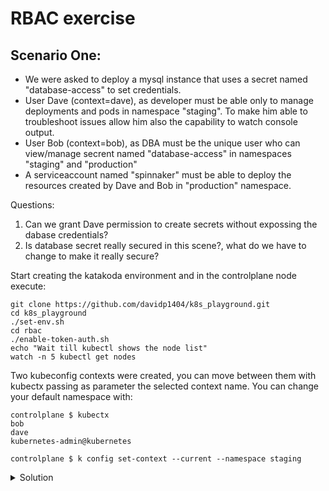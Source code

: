 # RBAC exercise

## Scenario One:
- We were asked to deploy a mysql instance that uses a secret named "database-access" to set credentials.
- User Dave (context=dave), as developer must be able only to manage deployments and pods in namespace "staging". To make him able to troubleshoot issues allow him also the capability to watch console output.
- User Bob (context=bob), as DBA must be the unique user who can view/manage secrent named "database-access" in namespaces "staging" and "production"
- A serviceaccount named "spinnaker" must be able to deploy the resources created by Dave and Bob in "production" namespace.

Questions:
1. Can we grant Dave permission to create secrets without expossing the dabase credentials?
2. Is database secret really secured in this scene?, what do we have to change to make it really secure?

Start creating the katakoda environment and in the controlplane node execute:
```
git clone https://github.com/davidp1404/k8s_playground.git
cd k8s_playground
./set-env.sh
cd rbac
./enable-token-auth.sh
echo "Wait till kubectl shows the node list"
watch -n 5 kubectl get nodes
```
Two kubeconfig contexts were created, you can move between them with kubectx passing as parameter the selected context name.
You can change your default namespace with:
```
controlplane $ kubectx
bob
dave
kubernetes-admin@kubernetes

controlplane $ k config set-context --current --namespace staging
```

<details close>
<summary> Solution</summary>
<br>
    
EnCt2ddb22ccdf22d68c21fa0c5d299ba10ffae6c29dbddb22ccdf22d68c21fa0c5d2o3bSnNe70AJ
KPpMrEmLpVd486NaXbKXg8SfOUI+BM8skAWZZWN+I8k0DSLLt0SjhC7/mzSlyze6AfKlr6FwUizuNRuK
DzE1UaMLvZpv/AtJhVErX4LZhH2XxRrc0XwnEnIlfDNdWhfcgF+KW+HTkU3mMZtN7GSLNI2ebFf1CeBU
ry7T5QUq6KqvTKKHBzM1DFz4QzEJChAH5Xn8Z9XZvJtP9Bc7ejwPXY58T9b6DMRgumhkYoI7GFuOVD22
Ie7LSE0HpIsGJQDgP4uabpsZs5NKvhX6V4PXoxfF1u8YMqNEAXEacRpemLkBv+joYeL3/pqKIMQo6HDl
mce1W4PXbecDrKFuSlV8I+NYvwHzmEKUMLm1HY8RXBk5R1iA/gUCuc2hb1Ncc+ALHRaGbiH1WYlx6cIJ
caL4HmkPKVeqd8l5q6veuGxYI4HjSjaqNG4sqj9cXSlB4zWJWHGVJkBmkGVKmgk/vAKntUdLGnb4W7LR
RF79co4uYLioH56EEH4PnB6yiIo+PyXmWcDOVzvk/groNFiFbSndw+3fDUBR3dtQZLc7L9rpJGUCEhQ5
yjU0O4sbWjo5EykuSSiwL7p+IfdzhFBEUOUYY05H26R3hmXHSNXIABfJW2T7a18GMTocwSh9GkUfpPZB
VwxksOpTG1AUyesncikt5fMq124qfs7DqA9+i8KRYVB96hbVOsE5TePeX6BI8t/LPlqbFkBdx+OCMcML
ZXqBpBQrAv+BQoeus67a+EFt3QSwFVYceS/KFdiC5vz+o/OTZ2KSW/TB1D2SgTiaA6p9BPWqWN5Cmvb1
IlSN7et5s7r3yPEu/gWIq8+OY/jhUp8u6i8mH11GPqnRcIHhrFv+7c/oOCdmHx4K6BL5Ludv70Nj27S+
xKYRrU+/jWtQuCRnPy1AmCdC6h3BaputgsNxVMqmDkmTUe6AEVVHIo6KyzNGTcnpXl71imOL/W5LZjeM
rv4PPNtgvjWQ4YBjZ9m/m4LYIwZPYuLUf2Fow97Myhpg/lfNWKFHyA2VJ33qjgp7zKsFimrLo7uwpQOO
0Uf1wYkPzMHchO7Qz19JWj79nlD8P06z4N+n+75SWDjtGLhI7nIsxSyIBjR66IOebknWA9FstCqFZpF0
Mv3Euw7/8zQ8LOGr64MviNKojIs6SospUR0AJvqGvyNhMkd5pjtWZCMv9Qc3Kio+/cdLImRQSeer2HgU
CIyx2dcsCJZRCtZA65CXbzuTWGFUlTL1GIMYBmqNAKbrWhvoSnv6tGg9Ck2XMzsRjolCrmNyhKQgASC8
1rqKe1QfChAdoFGwsqf6RinFfOhNcQMnN4K23sE9ojPEx7gNSRuUdQTxU/WXESE3XLXJK61kgqaS4JLn
iCteFtmA2sQJ1uMD1QXZ5zz8AERjRWXnE8Qqwden/md37BVPOKbL3R5Q6vxgXLUS51UVuwt2eCSF8jMJ
Se4R5r+Dx4ZrGbzAKNUUjez6E8vrvjeHUyMqZyw/CqSAdzGmOoeByhDEF1mKPtW+FFRgZ0VrXpuu0UDK
eJ3Nv93/f21JIrkhAqo/wX1iM+sUntx6LvxXSGSHoPj0JIwEmS

Decrypt it at https://encipher.it
